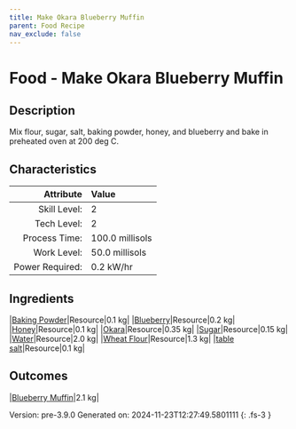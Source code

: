 ```yaml
---
title: Make Okara Blueberry Muffin
parent: Food Recipe
nav_exclude: false
---
```

# Food - Make Okara Blueberry Muffin

## Description
Mix flour, sugar, salt, baking powder, honey, and blueberry&#10;&#9;&#9;&#9;and bake in preheated oven at 200 deg C. 

## Characteristics

| Attribute      | Value |
|--------:|:------|
|Skill Level:|2|
|Tech Level:|2|
|Process Time:|100.0 millisols|
|Work Level:|50.0 millisols|
|Power Required:|0.2 kW/hr|

## Ingredients

|[Baking Powder](../resource/baking-powder.html)|Resource|0.1 kg|
|[Blueberry](../resource/blueberry.html)|Resource|0.2 kg|
|[Honey](../resource/honey.html)|Resource|0.1 kg|
|[Okara](../resource/okara.html)|Resource|0.35 kg|
|[Sugar](../resource/sugar.html)|Resource|0.15 kg|
|[Water](../resource/water.html)|Resource|2.0 kg|
|[Wheat Flour](../resource/wheat-flour.html)|Resource|1.3 kg|
|[table salt](../resource/table-salt.html)|Resource|0.1 kg|

## Outcomes

|[Blueberry Muffin](../resource/blueberry-muffin.html)|2.1 kg|


Version: pre-3.9.0 Generated on: 2024-11-23T12:27:49.5801111
{: .fs-3 }

